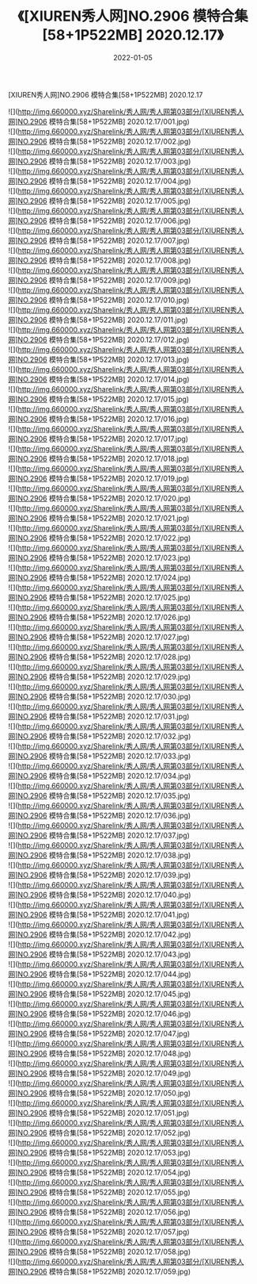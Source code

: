 ﻿---
layout: post
title:  《[XIUREN秀人网]NO.2906 模特合集[58+1P522MB] 2020.12.17》
date:   2022-01-05
img: http://img.660000.xyz/Sharelink/秀人网/秀人网第03部分/[XIUREN秀人网]NO.2906 模特合集[58+1P522MB] 2020.12.17/000.jpg
categories: [美女, 清纯, 唯美]
---

[XIUREN秀人网]NO.2906 模特合集[58+1P522MB] 2020.12.17

 ![](http://img.660000.xyz/Sharelink/秀人网/秀人网第03部分/[XIUREN秀人网]NO.2906 模特合集[58+1P522MB] 2020.12.17/001.jpg) <br>![](http://img.660000.xyz/Sharelink/秀人网/秀人网第03部分/[XIUREN秀人网]NO.2906 模特合集[58+1P522MB] 2020.12.17/002.jpg) <br>![](http://img.660000.xyz/Sharelink/秀人网/秀人网第03部分/[XIUREN秀人网]NO.2906 模特合集[58+1P522MB] 2020.12.17/003.jpg) <br>![](http://img.660000.xyz/Sharelink/秀人网/秀人网第03部分/[XIUREN秀人网]NO.2906 模特合集[58+1P522MB] 2020.12.17/004.jpg) <br>![](http://img.660000.xyz/Sharelink/秀人网/秀人网第03部分/[XIUREN秀人网]NO.2906 模特合集[58+1P522MB] 2020.12.17/005.jpg) <br>![](http://img.660000.xyz/Sharelink/秀人网/秀人网第03部分/[XIUREN秀人网]NO.2906 模特合集[58+1P522MB] 2020.12.17/006.jpg) <br>![](http://img.660000.xyz/Sharelink/秀人网/秀人网第03部分/[XIUREN秀人网]NO.2906 模特合集[58+1P522MB] 2020.12.17/007.jpg) <br>![](http://img.660000.xyz/Sharelink/秀人网/秀人网第03部分/[XIUREN秀人网]NO.2906 模特合集[58+1P522MB] 2020.12.17/008.jpg) <br>![](http://img.660000.xyz/Sharelink/秀人网/秀人网第03部分/[XIUREN秀人网]NO.2906 模特合集[58+1P522MB] 2020.12.17/009.jpg) <br>![](http://img.660000.xyz/Sharelink/秀人网/秀人网第03部分/[XIUREN秀人网]NO.2906 模特合集[58+1P522MB] 2020.12.17/010.jpg) <br>![](http://img.660000.xyz/Sharelink/秀人网/秀人网第03部分/[XIUREN秀人网]NO.2906 模特合集[58+1P522MB] 2020.12.17/011.jpg) <br>![](http://img.660000.xyz/Sharelink/秀人网/秀人网第03部分/[XIUREN秀人网]NO.2906 模特合集[58+1P522MB] 2020.12.17/012.jpg) <br>![](http://img.660000.xyz/Sharelink/秀人网/秀人网第03部分/[XIUREN秀人网]NO.2906 模特合集[58+1P522MB] 2020.12.17/013.jpg) <br>![](http://img.660000.xyz/Sharelink/秀人网/秀人网第03部分/[XIUREN秀人网]NO.2906 模特合集[58+1P522MB] 2020.12.17/014.jpg) <br>![](http://img.660000.xyz/Sharelink/秀人网/秀人网第03部分/[XIUREN秀人网]NO.2906 模特合集[58+1P522MB] 2020.12.17/015.jpg) <br>![](http://img.660000.xyz/Sharelink/秀人网/秀人网第03部分/[XIUREN秀人网]NO.2906 模特合集[58+1P522MB] 2020.12.17/016.jpg) <br>![](http://img.660000.xyz/Sharelink/秀人网/秀人网第03部分/[XIUREN秀人网]NO.2906 模特合集[58+1P522MB] 2020.12.17/017.jpg) <br>![](http://img.660000.xyz/Sharelink/秀人网/秀人网第03部分/[XIUREN秀人网]NO.2906 模特合集[58+1P522MB] 2020.12.17/018.jpg) <br>![](http://img.660000.xyz/Sharelink/秀人网/秀人网第03部分/[XIUREN秀人网]NO.2906 模特合集[58+1P522MB] 2020.12.17/019.jpg) <br>![](http://img.660000.xyz/Sharelink/秀人网/秀人网第03部分/[XIUREN秀人网]NO.2906 模特合集[58+1P522MB] 2020.12.17/020.jpg) <br>![](http://img.660000.xyz/Sharelink/秀人网/秀人网第03部分/[XIUREN秀人网]NO.2906 模特合集[58+1P522MB] 2020.12.17/021.jpg) <br>![](http://img.660000.xyz/Sharelink/秀人网/秀人网第03部分/[XIUREN秀人网]NO.2906 模特合集[58+1P522MB] 2020.12.17/022.jpg) <br>![](http://img.660000.xyz/Sharelink/秀人网/秀人网第03部分/[XIUREN秀人网]NO.2906 模特合集[58+1P522MB] 2020.12.17/023.jpg) <br>![](http://img.660000.xyz/Sharelink/秀人网/秀人网第03部分/[XIUREN秀人网]NO.2906 模特合集[58+1P522MB] 2020.12.17/024.jpg) <br>![](http://img.660000.xyz/Sharelink/秀人网/秀人网第03部分/[XIUREN秀人网]NO.2906 模特合集[58+1P522MB] 2020.12.17/025.jpg) <br>![](http://img.660000.xyz/Sharelink/秀人网/秀人网第03部分/[XIUREN秀人网]NO.2906 模特合集[58+1P522MB] 2020.12.17/026.jpg) <br>![](http://img.660000.xyz/Sharelink/秀人网/秀人网第03部分/[XIUREN秀人网]NO.2906 模特合集[58+1P522MB] 2020.12.17/027.jpg) <br>![](http://img.660000.xyz/Sharelink/秀人网/秀人网第03部分/[XIUREN秀人网]NO.2906 模特合集[58+1P522MB] 2020.12.17/028.jpg) <br>![](http://img.660000.xyz/Sharelink/秀人网/秀人网第03部分/[XIUREN秀人网]NO.2906 模特合集[58+1P522MB] 2020.12.17/029.jpg) <br>![](http://img.660000.xyz/Sharelink/秀人网/秀人网第03部分/[XIUREN秀人网]NO.2906 模特合集[58+1P522MB] 2020.12.17/030.jpg) <br>![](http://img.660000.xyz/Sharelink/秀人网/秀人网第03部分/[XIUREN秀人网]NO.2906 模特合集[58+1P522MB] 2020.12.17/031.jpg) <br>![](http://img.660000.xyz/Sharelink/秀人网/秀人网第03部分/[XIUREN秀人网]NO.2906 模特合集[58+1P522MB] 2020.12.17/032.jpg) <br>![](http://img.660000.xyz/Sharelink/秀人网/秀人网第03部分/[XIUREN秀人网]NO.2906 模特合集[58+1P522MB] 2020.12.17/033.jpg) <br>![](http://img.660000.xyz/Sharelink/秀人网/秀人网第03部分/[XIUREN秀人网]NO.2906 模特合集[58+1P522MB] 2020.12.17/034.jpg) <br>![](http://img.660000.xyz/Sharelink/秀人网/秀人网第03部分/[XIUREN秀人网]NO.2906 模特合集[58+1P522MB] 2020.12.17/035.jpg) <br>![](http://img.660000.xyz/Sharelink/秀人网/秀人网第03部分/[XIUREN秀人网]NO.2906 模特合集[58+1P522MB] 2020.12.17/036.jpg) <br>![](http://img.660000.xyz/Sharelink/秀人网/秀人网第03部分/[XIUREN秀人网]NO.2906 模特合集[58+1P522MB] 2020.12.17/037.jpg) <br>![](http://img.660000.xyz/Sharelink/秀人网/秀人网第03部分/[XIUREN秀人网]NO.2906 模特合集[58+1P522MB] 2020.12.17/038.jpg) <br>![](http://img.660000.xyz/Sharelink/秀人网/秀人网第03部分/[XIUREN秀人网]NO.2906 模特合集[58+1P522MB] 2020.12.17/039.jpg) <br>![](http://img.660000.xyz/Sharelink/秀人网/秀人网第03部分/[XIUREN秀人网]NO.2906 模特合集[58+1P522MB] 2020.12.17/040.jpg) <br>![](http://img.660000.xyz/Sharelink/秀人网/秀人网第03部分/[XIUREN秀人网]NO.2906 模特合集[58+1P522MB] 2020.12.17/041.jpg) <br>![](http://img.660000.xyz/Sharelink/秀人网/秀人网第03部分/[XIUREN秀人网]NO.2906 模特合集[58+1P522MB] 2020.12.17/042.jpg) <br>![](http://img.660000.xyz/Sharelink/秀人网/秀人网第03部分/[XIUREN秀人网]NO.2906 模特合集[58+1P522MB] 2020.12.17/043.jpg) <br>![](http://img.660000.xyz/Sharelink/秀人网/秀人网第03部分/[XIUREN秀人网]NO.2906 模特合集[58+1P522MB] 2020.12.17/044.jpg) <br>![](http://img.660000.xyz/Sharelink/秀人网/秀人网第03部分/[XIUREN秀人网]NO.2906 模特合集[58+1P522MB] 2020.12.17/045.jpg) <br>![](http://img.660000.xyz/Sharelink/秀人网/秀人网第03部分/[XIUREN秀人网]NO.2906 模特合集[58+1P522MB] 2020.12.17/046.jpg) <br>![](http://img.660000.xyz/Sharelink/秀人网/秀人网第03部分/[XIUREN秀人网]NO.2906 模特合集[58+1P522MB] 2020.12.17/047.jpg) <br>![](http://img.660000.xyz/Sharelink/秀人网/秀人网第03部分/[XIUREN秀人网]NO.2906 模特合集[58+1P522MB] 2020.12.17/048.jpg) <br>![](http://img.660000.xyz/Sharelink/秀人网/秀人网第03部分/[XIUREN秀人网]NO.2906 模特合集[58+1P522MB] 2020.12.17/049.jpg) <br>![](http://img.660000.xyz/Sharelink/秀人网/秀人网第03部分/[XIUREN秀人网]NO.2906 模特合集[58+1P522MB] 2020.12.17/050.jpg) <br>![](http://img.660000.xyz/Sharelink/秀人网/秀人网第03部分/[XIUREN秀人网]NO.2906 模特合集[58+1P522MB] 2020.12.17/051.jpg) <br>![](http://img.660000.xyz/Sharelink/秀人网/秀人网第03部分/[XIUREN秀人网]NO.2906 模特合集[58+1P522MB] 2020.12.17/052.jpg) <br>![](http://img.660000.xyz/Sharelink/秀人网/秀人网第03部分/[XIUREN秀人网]NO.2906 模特合集[58+1P522MB] 2020.12.17/053.jpg) <br>![](http://img.660000.xyz/Sharelink/秀人网/秀人网第03部分/[XIUREN秀人网]NO.2906 模特合集[58+1P522MB] 2020.12.17/054.jpg) <br>![](http://img.660000.xyz/Sharelink/秀人网/秀人网第03部分/[XIUREN秀人网]NO.2906 模特合集[58+1P522MB] 2020.12.17/055.jpg) <br>![](http://img.660000.xyz/Sharelink/秀人网/秀人网第03部分/[XIUREN秀人网]NO.2906 模特合集[58+1P522MB] 2020.12.17/056.jpg) <br>![](http://img.660000.xyz/Sharelink/秀人网/秀人网第03部分/[XIUREN秀人网]NO.2906 模特合集[58+1P522MB] 2020.12.17/057.jpg) <br>![](http://img.660000.xyz/Sharelink/秀人网/秀人网第03部分/[XIUREN秀人网]NO.2906 模特合集[58+1P522MB] 2020.12.17/058.jpg) <br>![](http://img.660000.xyz/Sharelink/秀人网/秀人网第03部分/[XIUREN秀人网]NO.2906 模特合集[58+1P522MB] 2020.12.17/059.jpg) <br>